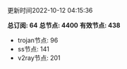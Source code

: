 更新时间2022-10-12 04:15:36

**总订阅: 64**
**总节点: 4400**
**有效节点: 438**
- trojan节点: 96
- ss节点: 141
- v2ray节点: 201
